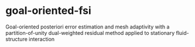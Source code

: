 # goal-oriented-fsi
Goal-oriented posteriori error estimation and mesh adaptivity with a partition-of-unity dual-weighted residual method applied to stationary fluid-structure interaction 
